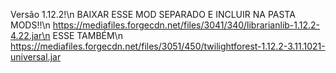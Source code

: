 Versão 1.12.2!\n
BAIXAR ESSE MOD SEPARADO E INCLUIR NA PASTA MODS!!\n
https://mediafiles.forgecdn.net/files/3041/340/librarianlib-1.12.2-4.22.jar\n
ESSE TAMBÉM\n
https://mediafiles.forgecdn.net/files/3051/450/twilightforest-1.12.2-3.11.1021-universal.jar
